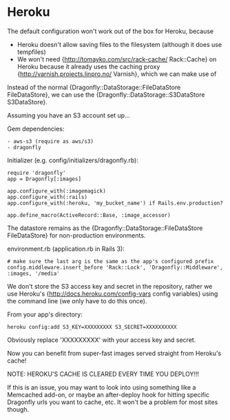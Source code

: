 Heroku
======

The default configuration won't work out of the box for Heroku, because

- Heroku doesn't allow saving files to the filesystem (although it does use tempfiles)
- We won't need {http://tomayko.com/src/rack-cache/ Rack::Cache} on Heroku because it already uses the caching proxy {http://varnish.projects.linpro.no/ Varnish}, which we can make use of

Instead of the normal {Dragonfly::DataStorage::FileDataStore FileDataStore}, we can use the {Dragonfly::DataStorage::S3DataStore S3DataStore}.

Assuming you have an S3 account set up...

Gem dependencies:

    - aws-s3 (require as aws/s3)
    - dragonfly

Initializer (e.g. config/initializers/dragonfly.rb):

    require 'dragonfly'
    app = Dragonfly[:images]

    app.configure_with(:imagemagick)
    app.configure_with(:rails)
    app.configure_with(:heroku, 'my_bucket_name') if Rails.env.production?

    app.define_macro(ActiveRecord::Base, :image_accessor)

The datastore remains as the {Dragonfly::DataStorage::FileDataStore FileDataStore} for non-production environments.

environment.rb (application.rb in Rails 3):

    # make sure the last arg is the same as the app's configured prefix
    config.middleware.insert_before 'Rack::Lock', 'Dragonfly::Middleware', :images, '/media'

We don't store the S3 access key and secret in the repository, rather we use Heroku's
{http://docs.heroku.com/config-vars config variables} using the command line (we only have to do this once).

From your app's directory:

    heroku config:add S3_KEY=XXXXXXXXX S3_SECRET=XXXXXXXXXX

Obviously replace 'XXXXXXXXX' with your access key and secret.

Now you can benefit from super-fast images served straight from Heroku's cache!

NOTE: HEROKU'S CACHE IS CLEARED EVERY TIME YOU DEPLOY!!!

If this is an issue, you may want to look into using something like a Memcached add-on, or maybe an after-deploy hook for hitting specific Dragonfly urls you want to cache, etc.
It won't be a problem for most sites though.
